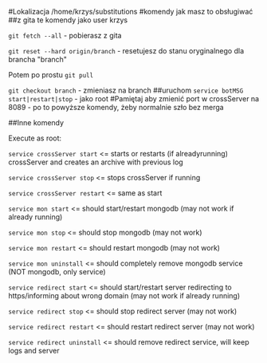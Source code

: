 #Lokalizacja
/home/krzys/substitutions
#komendy
jak masz to obsługiwać
##z gita
te komendy jako user krzys

`git fetch --all` - pobierasz z gita

`git reset --hard origin/branch` - resetujesz do stanu oryginalnego dla brancha "branch"

Potem po prostu `git pull`

`git checkout branch`  - zmieniasz na branch
##uruchom
`service botMSG start|restart|stop` - jako root
#Pamiętaj aby zmienić port w crossServer na 8089 - po to powyższe komendy, żeby normalnie szło bez merga

##Inne komendy

Execute as root:

`service crossServer start` <= starts or restarts (if alreadyrunning) crossServer and creates an archive with previous log

`service crossServer stop` <= stops crossServer if running

`service crossServer restart` <= same as start


`service mon start` <= should start/restart mongodb (may not work if already running)

`service mon stop` <= should stop mongodb (may not work)

`service mon restart` <= should restart mongodb (may not work)

`service mon uninstall` <= should completely remove mongodb service (NOT mongodb, only service)


`service redirect start` <= should start/restart server redirecting to https/informing about wrong domain (may not work if already running)

`service redirect stop` <= should stop redirect server (may not work)

`service redirect restart` <= should restart redirect server (may not work)

`service redirect uninstall` <= should remove redirect service, will keep logs and server
